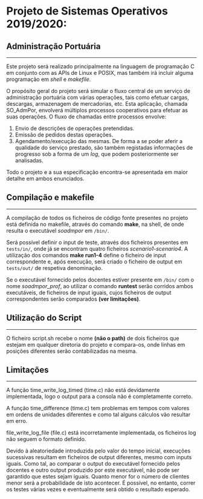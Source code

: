 
# Projeto de Sistemas Operativos 2019/2020:
## Administração Portuária
---
Este projeto será realizado principalmente na linguagem de programação C em conjunto com as APIs de Linux e POSIX, mas também irá incluir alguma programação em *shell* e *makefile*.

O propósito geral do projeto será simular o fluxo central de um serviço de administração portuária com várias operações, tais como efetuar cargas, descargas, armazenagem de mercadorias, etc. Esta aplicação, chamada SO_AdmPor, envolverá múltiplos processos cooperativos para efetuar  as  suas  operações.  O  fluxo  de  chamadas  entre  processos  envolve: 

1. Envio de descrições de operações pretendidas.
2. Emissão de pedidos destas operações.
3. Agendamento/execução das mesmas. De forma a se poder aferir a qualidade do serviço prestado, são também registadas informações de progresso sob a forma de um *log*, que podem posteriormente ser analisadas.

Todo o projeto e a sua especificação encontra-se apresentada em maior detalhe em ambos enunciados.

## Compilação e makefile
---


A compilação de todos os ficheiros de código fonte presentes no projeto está definida no makefile, através do comando **make**, na shell, de onde resulta o executável *soadmpor* em `/bin/`.

Será possível definir o input de teste, através dos ficheiros presentes em `tests/in/`, onde já se encontram quatro ficheiros *scenario1-scenario4*. A utilização dos comandos **make run1-4** define o ficheiro de input correspondente e, após execução, será criado o ficheiro de output em `tests/out/` de respetiva denominação.

Se o executável fornecido pelos docentes estiver presente em `/bin/` com o nome *soadmpor_prof*, ao utilizar o comando **runtest** serão corridos ambos executáveis, de ficheiros de input iguais, cujos ficheiros de output correspondentes serão comparados **(ver limitações)**. 

## Utilização do Script
---

O ficheiro script.sh recebe o nome **(não o path)** de dois ficheiros que estejam em qualquer diretoria do projeto e compara-os, onde linhas em posições diferentes serão contabilizadas na mesma.

## Limitações
---
A função time\_write\_log_timed (time.c) não está devidamente implementada, logo 
o output para a consola não é completamente correto.

A função time_difference (time.c) tem problemas em tempos com valores em ordens 
de unidades diferentes e como tal alguns cálculos vão resultar em erro.

file\_write\_log_file (file.c) está incorretamente implementada, os ficheiros
log não seguem o formato definido.

Devido à aleatoriedade introduzida pelo valor do tempo inicial, execuções sucessivas resultam em ficheiros de output diferentes, mesmo com inputs iguais. Como tal, ao comparar o output do executável fornecido pelos docentes e outro output produzido por este executável, não pode ser garantido que estes sejam iguais. Quanto menor for o número de clientes menor será a probabilidade de isto acontecer. É possível, no entanto, correr os testes várias vezes e eventualmente será obtido o resultado esperado.
